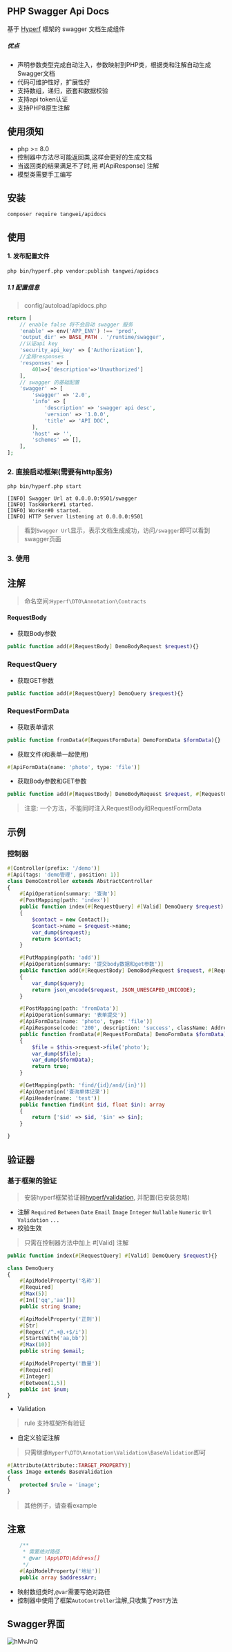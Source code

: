 ## PHP Swagger Api Docs
 基于 [Hyperf](https://github.com/hyperf/hyperf) 框架的 swagger 文档生成组件

##### 优点

- 声明参数类型完成自动注入，参数映射到PHP类，根据类和注解自动生成Swagger文档
- 代码可维护性好，扩展性好
- 支持数组，递归，嵌套和数据校验
- 支持api token认证
- 支持PHP8原生注解

## 使用须知

* php >= 8.0
* 控制器中方法尽可能返回类,这样会更好的生成文档
* 当返回类的结果满足不了时,用 #[ApiResponse] 注解
* 模型类需要手工编写

## 安装

```
composer require tangwei/apidocs
```

## 使用

#### 1. 发布配置文件

```bash
php bin/hyperf.php vendor:publish tangwei/apidocs
```
##### 1.1 配置信息
> config/autoload/apidocs.php
```php
return [
    // enable false 将不会启动 swagger 服务
    'enable' => env('APP_ENV') !== 'prod',
    'output_dir' => BASE_PATH . '/runtime/swagger',
    //认证api key
    'security_api_key' => ['Authorization'],
    //全局responses
    'responses' => [
        401=>['description'=>'Unauthorized']
    ],
    // swagger 的基础配置
    'swagger' => [
        'swagger' => '2.0',
        'info' => [
            'description' => 'swagger api desc',
            'version' => '1.0.0',
            'title' => 'API DOC',
        ],
        'host' => '',
        'schemes' => [],
    ],
];
```

### 2. 直接启动框架(需要有http服务)

```shell script
php bin/hyperf.php start

[INFO] Swagger Url at 0.0.0.0:9501/swagger
[INFO] TaskWorker#1 started.
[INFO] Worker#0 started.
[INFO] HTTP Server listening at 0.0.0.0:9501
```

> 看到`Swagger Url`显示，表示文档生成成功，访问`/swagger`即可以看到swagger页面

### 3. 使用

## 注解

> 命名空间:`Hyperf\DTO\Annotation\Contracts`

#### RequestBody

- 获取Body参数

```php
public function add(#[RequestBody] DemoBodyRequest $request){}
```

### RequestQuery

- 获取GET参数

```php
public function add(#[RequestQuery] DemoQuery $request){}
```

### RequestFormData

- 获取表单请求

```php
public function fromData(#[RequestFormData] DemoFormData $formData){}
```

- 获取文件(和表单一起使用)

```php
#[ApiFormData(name: 'photo', type: 'file')]
```

- 获取Body参数和GET参数

```php
public function add(#[RequestBody] DemoBodyRequest $request, #[RequestQuery] DemoQuery $query){}
```

> 注意: 一个方法，不能同时注入RequestBody和RequestFormData

## 示例

### 控制器

```php
#[Controller(prefix: '/demo')]
#[Api(tags: 'demo管理', position: 1)]
class DemoController extends AbstractController
{
    #[ApiOperation(summary: '查询')]
    #[PostMapping(path: 'index')]
    public function index(#[RequestQuery] #[Valid] DemoQuery $request): Contact
    {
        $contact = new Contact();
        $contact->name = $request->name;
        var_dump($request);
        return $contact;
    }

    #[PutMapping(path: 'add')]
    #[ApiOperation(summary: '提交body数据和get参数')]
    public function add(#[RequestBody] DemoBodyRequest $request, #[RequestQuery] DemoQuery $query)
    {
        var_dump($query);
        return json_encode($request, JSON_UNESCAPED_UNICODE);
    }

    #[PostMapping(path: 'fromData')]
    #[ApiOperation(summary: '表单提交')]
    #[ApiFormData(name: 'photo', type: 'file')]
    #[ApiResponse(code: '200', description: 'success', className: Address::class, type: 'array')]
    public function fromData(#[RequestFormData] DemoFormData $formData): bool
    {
        $file = $this->request->file('photo');
        var_dump($file);
        var_dump($formData);
        return true;
    }

    #[GetMapping(path: 'find/{id}/and/{in}')]
    #[ApiOperation('查询单体记录')]
    #[ApiHeader(name: 'test')]
    public function find(int $id, float $in): array
    {
        return ['$id' => $id, '$in' => $in];
    }

}

```

## 验证器

### 基于框架的验证

> 安装hyperf框架验证器[hyperf/validation](https://github.com/hyperf/validation), 并配置(已安装忽略)

- 注解
  `Required` `Between` `Date` `Email` `Image` `Integer` `Nullable` `Numeric`  `Url` `Validation` `...`
- 校验生效

> 只需在控制器方法中加上 #[Valid] 注解

```php
public function index(#[RequestQuery] #[Valid] DemoQuery $request){}
```

```php
class DemoQuery
{
    #[ApiModelProperty('名称')]
    #[Required]
    #[Max(5)]
    #[In(['qq','aa'])]
    public string $name;

    #[ApiModelProperty('正则')]
    #[Str]
    #[Regex('/^.+@.+$/i')]
    #[StartsWith('aa,bb')]
    #[Max(10)]
    public string $email;

    #[ApiModelProperty('数量')]
    #[Required]
    #[Integer]
    #[Between(1,5)]
    public int $num;
}
```

- Validation

> rule 支持框架所有验证
- 自定义验证注解
> 只需继承`Hyperf\DTO\Annotation\Validation\BaseValidation`即可
```php
#[Attribute(Attribute::TARGET_PROPERTY)]
class Image extends BaseValidation
{
    protected $rule = 'image';
}
```
  
> 其他例子，请查看example
## 注意

```php
    /**
     * 需要绝对路径.
     * @var \App\DTO\Address[]
     */
    #[ApiModelProperty('地址')]
    public array $addressArr;
```
- 映射数组类时,`@var`需要写绝对路径
- 控制器中使用了框架`AutoController`注解,只收集了`POST`方法
## Swagger界面
![hMvJnQ](https://gitee.com/tw666/source/raw/master/img/swagger.png)



